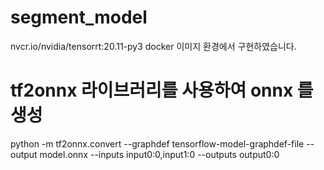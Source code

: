 # segment_model

nvcr.io/nvidia/tensorrt:20.11-py3 docker 이미지 환경에서 구현하였습니다.

# tf2onnx 라이브러리를 사용하여 onnx 를 생성

python -m tf2onnx.convert --graphdef tensorflow-model-graphdef-file --output model.onnx --inputs input0:0,input1:0 --outputs output0:0
